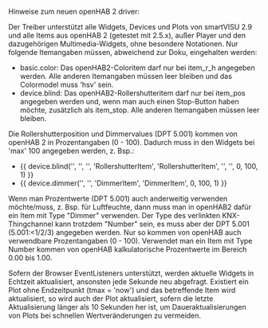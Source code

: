 Hinweise zum neuen openHAB 2 driver:

Der Treiber unterstützt alle Widgets, Devices und Plots von smartVISU 2.9 und alle Items aus openHAB 2 (getestet mit 2.5.x), außer Player und den dazugehörigen Multimedia-Widgets, ohne besondere Notationen. Nur folgende Itemangaben müssen, abweichend zur Doku, eingehalten werden:
- basic.color: Das openHAB2-Coloritem darf nur bei item_r_h angegeben werden. Alle anderen Itemangaben müssen leer bleiben und das Colormodel muss 'hsv' sein.
- device.blind: Das openHAB2-Rollershutteritem darf nur bei item_pos angegeben werden und, wenn man auch einen Stop-Button haben möchte, zusätzlich als item_stop. Alle anderen Itemangaben müssen leer bleiben.


Die Rollershutterposition und Dimmervalues (DPT 5.001) kommen von openHAB 2 in Prozentangaben (0 - 100). Dadurch muss in den Widgets bei 'max' 100 angegeben werden, z. Bsp.:
- {{ device.blind('', '', '', 'RollershutterItem', 'RollershutterItem', '', '', 0, 100, 1) }}
- {{ device.dimmer('', '', 'DimmerItem', 'DimmerItem', 0, 100, 1) }}

Wenn man Prozentwerte (DPT 5.001) auch anderweitig verwenden möchte/muss, z. Bsp. für Luftfeuchte, dann muss man in openHAB2 dafür ein Item mit Type "Dimmer" verwenden. Der Type des verlinkten KNX-Thingchannel kann trotzdem "Number" sein, es muss aber der DPT 5.001 (5.001:<1/2/3) angegeben werden. Nur so kommen von openHAB auch verwendbare Prozentangaben (0 - 100). Verwendet man ein Item mit Type Number kommen von openHAB kalkulatorische Prozentwerte im Bereich 0.00 bis 1.00. 


Sofern der Browser EventListeners unterstützt, werden aktuelle Widgets in Echtzeit aktualisiert, ansonsten jede Sekunde neu abgefragt. Existiert ein Plot ohne Endzeitpunkt (tmax = 'now') und das betreffende Item wird aktualisiert, so wird auch der Plot aktualisiert, sofern die letzte Aktualisierung länger als 10 Sekunden her ist, um Daueraktualisierungen von Plots bei schnellen Wertveränderungen zu vermeiden.